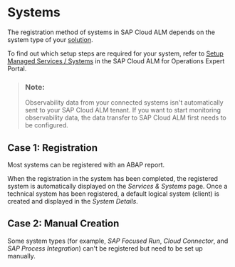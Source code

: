<!-- loiod9d672a2e8944067af5a914cf1e22d82 -->

# Systems

The registration method of systems in SAP Cloud ALM depends on the system type of your [solution](https://help.sap.com/docs/cloud-alm/setup-administration-dev/supported-solutions?state=DRAFT&version=DEV).

To find out which setup steps are required for your system, refer to [Setup Managed Services / Systems](https://support.sap.com/en/alm/sap-cloud-alm/operations/expert-portal/setup-managed-services.html) in the SAP Cloud ALM for Operations Expert Portal.

> ### Note:  
> Observability data from your connected systems isn't automatically sent to your SAP Cloud ALM tenant. If you want to start monitoring observability data, the data transfer to SAP Cloud ALM first needs to be configured.



<a name="loiod9d672a2e8944067af5a914cf1e22d82__section_rl4_qhh_cfc"/>

## Case 1: Registration

Most systems can be registered with an ABAP report.

When the registration in the system has been completed, the registered system is automatically displayed on the *Services & Systems* page. Once a technical system has been registered, a default logical system \(client\) is created and displayed in the *System Details*.



<a name="loiod9d672a2e8944067af5a914cf1e22d82__section_r1g_shh_cfc"/>

## Case 2: Manual Creation

Some system types \(for example, *SAP Focused Run*, *Cloud Connector*, and *SAP Process Integration*\) can't be registered but need to be set up manually.

